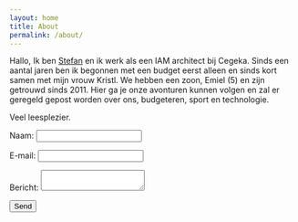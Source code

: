 ```yaml
---
layout: home
title: About
permalink: /about/
---
```


Hallo, Ik ben [Stefan][Mailto] en ik werk als een IAM architect bij Cegeka. Sinds een aantal jaren ben ik begonnen met een budget eerst alleen en sinds kort samen met mijn vrouw Kristl. We hebben een zoon, Emiel (5) en zijn getrouwd sinds 2011.
Hier ga je onze avonturen kunnen volgen en zal er geregeld gepost worden over ons, budgeteren, sport en technologie.

Veel leesplezier.

<form name="contact" method="POST" data-netlify="true">
  <p>
    <label>Naam: <input type="text" name="name" /></label>   
  </p>
  <p>
    <label>E-mail: <input type="email" name="email" /></label>
  </p>
  <p>
    <label>Bericht: <textarea name="message"></textarea></label>
  </p>
  <p>
    <button type="submit">Send</button>
  </p>
</form>


[Mailto]: mailto:info@bckn.be